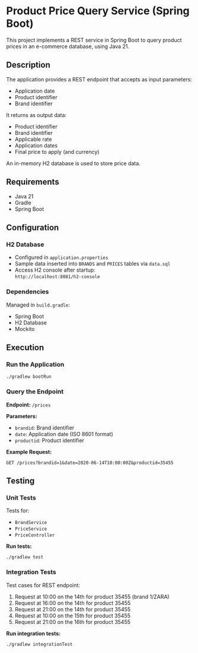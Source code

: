 # Product Price Query Service (Spring Boot)

This project implements a REST service in Spring Boot to query product prices in an e-commerce database, using Java 21.

## Description

The application provides a REST endpoint that accepts as input parameters:
- Application date
- Product identifier
- Brand identifier

It returns as output data:
- Product identifier
- Brand identifier
- Applicable rate
- Application dates
- Final price to apply (and currency)

An in-memory H2 database is used to store price data.

## Requirements

- Java 21
- Gradle
- Spring Boot

## Configuration

### H2 Database
- Configured in `application.properties`
- Sample data inserted into `BRANDS` and `PRICES` tables via `data.sql`
- Access H2 console after startup:  
  `http://localhost:8081/h2-console`

### Dependencies
Managed in `build.gradle`:
- Spring Boot
- H2 Database
- Mockito

## Execution

### Run the Application
```
./gradlew bootRun
```

### Query the Endpoint
**Endpoint:** `/prices`

**Parameters:**
- `brandid`: Brand identifier
- `date`: Application date (ISO 8601 format)
- `productid`: Product identifier

**Example Request:**
````
GET /prices?brandid=1&date=2020-06-14T10:00:00Z&productid=35455
````

## Testing

### Unit Tests
Tests for:
- `BrandService`
- `PriceService`
- `PriceController`

**Run tests:**
````
./gradlew test
````

### Integration Tests
Test cases for REST endpoint:

1. Request at 10:00 on the 14th for product 35455 (brand 1/ZARA)
2. Request at 16:00 on the 14th for product 35455
3. Request at 21:00 on the 14th for product 35455
4. Request at 10:00 on the 15th for product 35455
5. Request at 21:00 on the 16th for product 35455

**Run integration tests:**
````
./gradlew integrationTest
````
